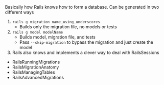 Basically how Rails knows how to form a database. Can be generated in two different ways

1. `rails g migration name_using_underscores`
   * Builds only the migration file, no models or tests
2. `rails g model modelName`
   * Builds model, migration file, and tests
   * Pass `--skip-migration` to bypass the migration and just create the model
3. Rails also knows and implements a clever way to deal with RailsSessions

 * RailsRunningMigrations
 * RailsMigrationAnatomy
 * RailsManagingTables
 * RailsAdvancedMigrations